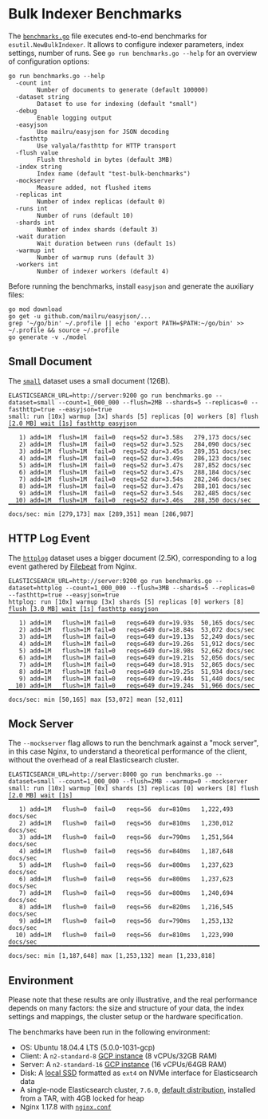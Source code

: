 # Bulk Indexer Benchmarks

The [`benchmarks.go`](benchmarks.go) file executes end-to-end benchmarks for `esutil.NewBulkIndexer`. It allows to configure indexer parameters, index settings, number of runs. See `go run benchmarks.go --help` for an overview of configuration options:

```
go run benchmarks.go --help
  -count int
    	Number of documents to generate (default 100000)
  -dataset string
    	Dataset to use for indexing (default "small")
  -debug
    	Enable logging output
  -easyjson
    	Use mailru/easyjson for JSON decoding
  -fasthttp
    	Use valyala/fasthttp for HTTP transport
  -flush value
    	Flush threshold in bytes (default 3MB)
  -index string
    	Index name (default "test-bulk-benchmarks")
  -mockserver
    	Measure added, not flushed items
  -replicas int
    	Number of index replicas (default 0)
  -runs int
    	Number of runs (default 10)
  -shards int
    	Number of index shards (default 3)
  -wait duration
    	Wait duration between runs (default 1s)
  -warmup int
    	Number of warmup runs (default 3)
  -workers int
    	Number of indexer workers (default 4)
```

Before running the benchmarks, install `easyjson` and generate the auxiliary files:

```
go mod download
go get -u github.com/mailru/easyjson/...
grep '~/go/bin' ~/.profile || echo 'export PATH=$PATH:~/go/bin' >> ~/.profile && source ~/.profile
go generate -v ./model
```

## Small Document

The [`small`](data/small/document.json) dataset uses a small document (126B).

```
ELASTICSEARCH_URL=http://server:9200 go run benchmarks.go --dataset=small --count=1_000_000 --flush=2MB --shards=5 --replicas=0 --fasthttp=true --easyjson=true
small: run [10x] warmup [3x] shards [5] replicas [0] workers [8] flush [2.0 MB] wait [1s] fasthttp easyjson
▔▔▔▔▔▔▔▔▔▔▔▔▔▔▔▔▔▔▔▔▔▔▔▔▔▔▔▔▔▔▔▔▔▔▔▔▔▔▔▔▔▔▔▔▔▔▔▔▔▔▔▔▔▔▔▔▔▔▔▔▔▔▔▔▔▔▔▔▔▔▔▔▔▔▔▔▔▔▔
   1) add=1M  flush=1M  fail=0  reqs=52 dur=3.58s   279,173 docs/sec
   2) add=1M  flush=1M  fail=0  reqs=52 dur=3.52s   284,090 docs/sec
   3) add=1M  flush=1M  fail=0  reqs=52 dur=3.45s   289,351 docs/sec
   4) add=1M  flush=1M  fail=0  reqs=52 dur=3.49s   286,123 docs/sec
   5) add=1M  flush=1M  fail=0  reqs=52 dur=3.47s   287,852 docs/sec
   6) add=1M  flush=1M  fail=0  reqs=52 dur=3.47s   288,184 docs/sec
   7) add=1M  flush=1M  fail=0  reqs=52 dur=3.54s   282,246 docs/sec
   8) add=1M  flush=1M  fail=0  reqs=52 dur=3.47s   288,101 docs/sec
   9) add=1M  flush=1M  fail=0  reqs=52 dur=3.54s   282,485 docs/sec
  10) add=1M  flush=1M  fail=0  reqs=52 dur=3.46s   288,350 docs/sec
▔▔▔▔▔▔▔▔▔▔▔▔▔▔▔▔▔▔▔▔▔▔▔▔▔▔▔▔▔▔▔▔▔▔▔▔▔▔▔▔▔▔▔▔▔▔▔▔▔▔▔▔▔▔▔▔▔▔▔▔▔▔▔▔▔▔▔▔▔▔▔▔▔▔▔▔▔▔▔
docs/sec: min [279,173] max [289,351] mean [286,987]
```

## HTTP Log Event

The [`httplog`](data/httplog/document.json) dataset uses a bigger document (2.5K), corresponding to a log event gathered by [Filebeat](https://www.elastic.co/guide/en/beats/filebeat/current/filebeat-module-nginx.html) from Nginx.

```
ELASTICSEARCH_URL=http://server:9200 go run benchmarks.go --dataset=httplog --count=1_000_000 --flush=3MB --shards=5 --replicas=0 --fasthttp=true --easyjson=true
httplog: run [10x] warmup [3x] shards [5] replicas [0] workers [8] flush [3.0 MB] wait [1s] fasthttp easyjson
▔▔▔▔▔▔▔▔▔▔▔▔▔▔▔▔▔▔▔▔▔▔▔▔▔▔▔▔▔▔▔▔▔▔▔▔▔▔▔▔▔▔▔▔▔▔▔▔▔▔▔▔▔▔▔▔▔▔▔▔▔▔▔▔▔▔▔▔▔▔▔▔▔▔▔▔▔▔▔
   1) add=1M   flush=1M fail=0   reqs=649 dur=19.93s  50,165 docs/sec
   2) add=1M   flush=1M fail=0   reqs=649 dur=18.84s  53,072 docs/sec
   3) add=1M   flush=1M fail=0   reqs=649 dur=19.13s  52,249 docs/sec
   4) add=1M   flush=1M fail=0   reqs=649 dur=19.26s  51,912 docs/sec
   5) add=1M   flush=1M fail=0   reqs=649 dur=18.98s  52,662 docs/sec
   6) add=1M   flush=1M fail=0   reqs=649 dur=19.21s  52,056 docs/sec
   7) add=1M   flush=1M fail=0   reqs=649 dur=18.91s  52,865 docs/sec
   8) add=1M   flush=1M fail=0   reqs=649 dur=19.25s  51,934 docs/sec
   9) add=1M   flush=1M fail=0   reqs=649 dur=19.44s  51,440 docs/sec
  10) add=1M   flush=1M fail=0   reqs=649 dur=19.24s  51,966 docs/sec
▔▔▔▔▔▔▔▔▔▔▔▔▔▔▔▔▔▔▔▔▔▔▔▔▔▔▔▔▔▔▔▔▔▔▔▔▔▔▔▔▔▔▔▔▔▔▔▔▔▔▔▔▔▔▔▔▔▔▔▔▔▔▔▔▔▔▔▔▔▔▔▔▔▔▔▔▔▔▔
docs/sec: min [50,165] max [53,072] mean [52,011]
```

## Mock Server

The `--mockserver` flag allows to run the benchmark against a "mock server", in this case Nginx, to understand a theoretical performance of the client, without the overhead of a real Elasticsearch cluster.

```
ELASTICSEARCH_URL=http://server:8000 go run benchmarks.go --dataset=small --count=1_000_000 --flush=2MB --warmup=0 --mockserver
small: run [10x] warmup [0x] shards [3] replicas [0] workers [8] flush [2.0 MB] wait [1s]
▔▔▔▔▔▔▔▔▔▔▔▔▔▔▔▔▔▔▔▔▔▔▔▔▔▔▔▔▔▔▔▔▔▔▔▔▔▔▔▔▔▔▔▔▔▔▔▔▔▔▔▔▔▔▔▔▔▔▔▔▔▔▔▔▔▔▔▔▔▔▔▔▔▔▔▔▔▔▔
   1) add=1M   flush=0  fail=0   reqs=56  dur=810ms   1,222,493 docs/sec
   2) add=1M   flush=0  fail=0   reqs=56  dur=810ms   1,230,012 docs/sec
   3) add=1M   flush=0  fail=0   reqs=56  dur=790ms   1,251,564 docs/sec
   4) add=1M   flush=0  fail=0   reqs=56  dur=840ms   1,187,648 docs/sec
   5) add=1M   flush=0  fail=0   reqs=56  dur=800ms   1,237,623 docs/sec
   6) add=1M   flush=0  fail=0   reqs=56  dur=800ms   1,237,623 docs/sec
   7) add=1M   flush=0  fail=0   reqs=56  dur=800ms   1,240,694 docs/sec
   8) add=1M   flush=0  fail=0   reqs=56  dur=820ms   1,216,545 docs/sec
   9) add=1M   flush=0  fail=0   reqs=56  dur=790ms   1,253,132 docs/sec
  10) add=1M   flush=0  fail=0   reqs=56  dur=810ms   1,223,990 docs/sec
▔▔▔▔▔▔▔▔▔▔▔▔▔▔▔▔▔▔▔▔▔▔▔▔▔▔▔▔▔▔▔▔▔▔▔▔▔▔▔▔▔▔▔▔▔▔▔▔▔▔▔▔▔▔▔▔▔▔▔▔▔▔▔▔▔▔▔▔▔▔▔▔▔▔▔▔▔▔▔
docs/sec: min [1,187,648] max [1,253,132] mean [1,233,818]
```

## Environment

Please note that these results are only illustrative, and the real performance depends on many factors:
the size and structure of your data, the index settings and mappings, the cluster setup or the hardware specification.

The benchmarks have been run in the following environment:

* OS: Ubuntu 18.04.4 LTS (5.0.0-1031-gcp)
* Client: A `n2-standard-8` [GCP instance](https://cloud.google.com/compute/docs/machine-types#n2_machine_types) (8 vCPUs/32GB RAM)
* Server: A `n2-standard-16` [GCP instance](https://cloud.google.com/compute/docs/machine-types#n2_machine_types) (16 vCPUs/64GB RAM)
* Disk: A [local SSD](https://cloud.google.com/compute/docs/disks#localssds) formatted as `ext4` on NVMe interface for Elasticsearch data
* A single-node Elasticsearch cluster, `7.6.0`, [default distribution](https://www.elastic.co/downloads/elasticsearch), installed from a TAR, with 4GB locked for heap
* Nginx 1.17.8 with [`nginx.conf`](etc/nginx.conf)
